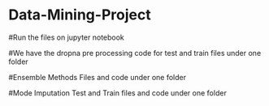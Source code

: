 # Data-Mining-Project

#Run the files on jupyter notebook

#We have the dropna pre processing code for test and train files under one folder

#Ensemble Methods Files and code under one folder

#Mode Imputation Test and Train files and code under one folder
